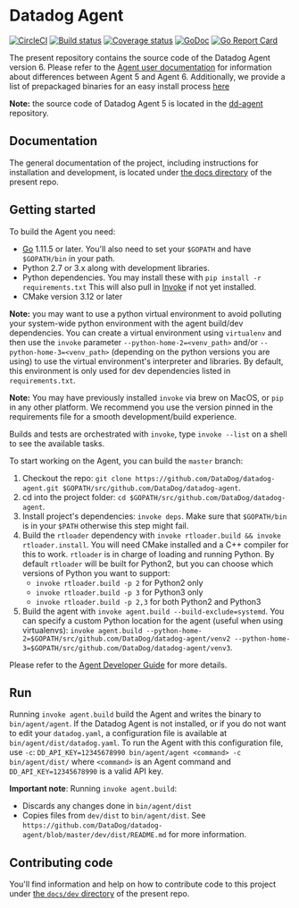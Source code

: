 # Datadog Agent

[![CircleCI](https://circleci.com/gh/DataDog/datadog-agent/tree/master.svg?style=svg&circle-token=dbcee3f02b9c3fe5f142bfc5ecb735fdec34b643)](https://circleci.com/gh/DataDog/datadog-agent/tree/master)
[![Build status](https://ci.appveyor.com/api/projects/status/kcwhmlsc0oq3m49p/branch/master?svg=true)](https://ci.appveyor.com/project/Datadog/datadog-agent/branch/master)
[![Coverage status](https://codecov.io/github/DataDog/datadog-agent/coverage.svg?branch=master)](https://codecov.io/github/DataDog/datadog-agent?branch=master)
[![GoDoc](https://godoc.org/github.com/DataDog/datadog-agent?status.svg)](https://godoc.org/github.com/DataDog/datadog-agent)
[![Go Report Card](https://goreportcard.com/badge/github.com/DataDog/datadog-agent)](https://goreportcard.com/report/github.com/DataDog/datadog-agent)

The present repository contains the source code of the Datadog Agent version 6. Please refer to the [Agent user documentation](docs/agent) for information about differences between Agent 5 and Agent 6. Additionally, we provide a list of prepackaged binaries for an easy install process [here](https://app.datadoghq.com/account/settings#agent)

**Note:** the source code of Datadog Agent 5 is located in the
[dd-agent](https://github.com/DataDog/dd-agent) repository.

## Documentation

The general documentation of the project, including instructions for installation
and development, is located under [the docs directory](docs) of the present repo.

## Getting started

To build the Agent you need:
 * [Go](https://golang.org/doc/install) 1.11.5 or later. You'll also need to set your `$GOPATH` and have `$GOPATH/bin` in your path.
 * Python 2.7 or 3.x along with development libraries.
 * Python dependencies. You may install these with `pip install -r requirements.txt`
   This will also pull in [Invoke](http://www.pyinvoke.org) if not yet installed.
 * CMake version 3.12 or later

**Note:** you may want to use a python virtual environment to avoid polluting your
      system-wide python environment with the agent build/dev dependencies. You can
      create a virtual environment using `virtualenv` and then use the `invoke` parameter
      `--python-home-2=<venv_path>` and/or `--python-home-3=<venv_path>` (depending on
      the python versions you are using) to use the virtual environment's interpreter
      and libraries. By default, this environment is only used for dev dependencies
      listed in `requirements.txt`.

**Note:** You may have previously installed `invoke` via brew on MacOS, or `pip` in
      any other platform. We recommend you use the version pinned in the requirements
      file for a smooth development/build experience.

Builds and tests are orchestrated with `invoke`, type `invoke --list` on a shell
to see the available tasks.

To start working on the Agent, you can build the `master` branch:

1. Checkout the repo: `git clone https://github.com/DataDog/datadog-agent.git $GOPATH/src/github.com/DataDog/datadog-agent`.
2. cd into the project folder: `cd $GOPATH/src/github.com/DataDog/datadog-agent`.
3. Install project's dependencies: `invoke deps`.
   Make sure that `$GOPATH/bin` is in your `$PATH` otherwise this step might fail.
4. Build the `rtloader` dependency with `invoke rtloader.build && invoke
   rtloader.install`. You will need CMake installed and a C++ compiler for this
   to work.
   `rtloader` is in charge of loading and running Python. By default `rtloader`
   will be built for Python2, but you can choose which versions of Python you want
   to support:
   - `invoke rtloader.build -p 2` for Python2 only
   - `invoke rtloader.build -p 3` for Python3 only
   - `invoke rtloader.build -p 2,3` for both Python2 and Python3
5. Build the agent with `invoke agent.build --build-exclude=systemd`. You can
   specify a custom Python location for the agent (useful when using
   virtualenvs): `invoke agent.build
   --python-home-2=$GOPATH/src/github.com/DataDog/datadog-agent/venv2
   --python-home-3=$GOPATH/src/github.com/DataDog/datadog-agent/venv3`.

Please refer to the [Agent Developer Guide](docs/dev/README.md) for more details.

## Run

Running `invoke agent.build` build the Agent and writes the binary to `bin/agent/agent`.
If the Datadog Agent is not installed, or if you do not want to edit your `datadog.yaml`, a configuration file is available at `bin/agent/dist/datadog.yaml`. To run the Agent with this configuration file, use `-c`: `DD_API_KEY=12345678990 bin/agent/agent <command> -c bin/agent/dist/` where `<command>` is an Agent command and `DD_API_KEY=12345678990` is a valid API key.

**Important note**: 
Running `invoke agent.build`: 
  * Discards any changes done in `bin/agent/dist` 
  * Copies files from `dev/dist` to `bin/agent/dist`. See `https://github.com/DataDog/datadog-agent/blob/master/dev/dist/README.md` for more information.


## Contributing code

You'll find information and help on how to contribute code to this project under
[the `docs/dev` directory](docs/dev) of the present repo.
